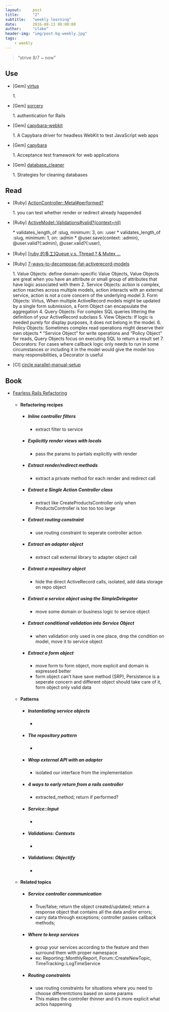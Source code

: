 ```yaml
---
layout:     post
title:      "2"
subtitle:   "weekly learning"
date:       2016-08-13 00:00:00
author:     "ilake"
header-img: "img/post-bg-weekly.jpg"
tags:
    - weekly
---
```

> “strive 8/7 ~ now”

## Use
* <p>[Gem] <a href="https://github.com/solnic/virtus">virtus</a></p>
  1.

* <p>[Gem] <a href="https://github.com/NoamB/sorcery">sorcery</a></p>
  1. authentication for Rails

* <p>[Gem] <a href="https://github.com/thoughtbot/capybara-webkit">capybara-webkit</a></p>
  1. A Capybara driver for headless WebKit to test JavaScript web apps

* <p>[Gem] <a href="https://github.com/jnicklas/capybara">capybara</a></p>
  1. Acceptance test framework for web applications

* <p>[Gem] <a href="https://github.com/DatabaseCleaner/database_cleaner">database_cleaner</a></p>
  1. Strategies for cleaning databases

## Read
* <p>[Ruby] <a href="http://api.rubyonrails.org/v4.1.4/classes/ActionController/Metal.html#method-i-performed-3F">ActionController::Metal#performed?</a></p>
  1. you can test whether render or redirect already happended

* <p>[Ruby] <a href="http://api.rubyonrails.org/classes/ActiveModel/Validations.html#method-i-valid-3F">ActiveModel::Validations#valid?(context=nil)</a></p>
  * validates_length_of :slug, minimum: 3, on: :user
  * validates_length_of :slug, minimum: 1, on: :admin
  * @user.save(context: :admin), @user.valid?(:admin), @user.valid?(:user),

* <p>[Ruby] <a href="http://railsfun.tw/t/ruby-queue-v-s-thread-mutex/619/2">[ruby 的多工]Queue v.s. Thread ? & Mutex …</a></p>

* <p>[Ruby] <a href="http://blog.codeclimate.com/blog/2012/10/17/7-ways-to-decompose-fat-activerecord-models/">7-ways-to-decompose-fat-activerecord-models</a></p>
  1. Value Objects: define domain-specific Value Objects,  Value Objects are great when you have an attribute or small group of attributes that have logic associated with them
  2. Service Objects: action is complex,  action reaches across multiple models, action interacts with an external service, action is not a core concern of the underlying model
  3. Form Objects: Virtus, When multiple ActiveRecord models might be updated by a single form submission, a Form Object can encapsulate the aggregation
  4. Query Objects: For complex SQL queries littering the definition of your ActiveRecord subclass
  5. View Objects: If logic is needed purely for display purposes, it does not belong in the model.
  6. Policy Objects: Sometimes complex read operations might deserve their own objects
      * “Service Object” for write operations and “Policy Object” for reads, Query Objects focus on executing SQL to return a result set
  7. Decorators: For cases where callback logic only needs to run in some circumstances or including it in the model would give the model too many responsibilities, a Decorator is useful


* <p>[CI] <a href="https://circleci.com/docs/parallel-manual-setup/">circle parallel-manual-setup</a></p>

## Book
* <p> <a href="http://rails-refactoring.com/">Fearless Rails Refactoring</a></p>

  * #### Refactoring recipes

     * ##### Inline controller filters
         * extract filter to service

     * ##### Explicitly render views with locals
         * pass the params to partials explicitly with render

     * ##### Extract render/redirect methods
         * extract a private method for each render and redirect call

     * ##### Extract a Single Action Controller class
         * extract like CreateProductsController only when ProductsController is too too too large

     * ##### Extract routing constraint
         * use routing constraint to seperate controller action

     * ##### Extract an adapter object
         * extract call external library to adapter object call

     * ##### Extract a repository object
         * hide the direct ActiveRecord calls, isolated, add data storage on repo object

     * ##### Extract a service object using the SimpleDelegator
         * move some domain or business logic to service object

     * ##### Extract conditional validation into Service Object
         * when validation only used in one place, drop the condition on model, move it to service object

     * ##### Extract a form object
         * move form to form object, more explicit and domain is expressed better
         * form object can't have save method (SRP), Persistence is a seperate concern and different object should take care of it, form object only valid data

  * #### Patterns

     * ##### Instantiating service objects
       *

     * ##### The repository pattern
       *

     * ##### Wrap external API with an adapter
         * isolated our interface from the implementation

     * ##### 4 ways to early return from a rails controller

         * extracted_method; return if performed?

     * ##### Service::Input
       *

     * ##### Validations: Contexts
       *

     * ##### Validations: Objectify
       *

  * #### Related topics

     * ##### Service controller communication
         * True/false; return the object created/updated; return a response object that contains all the data and/or errors;
         * carry data through exceptions; controller passes callback methods;

     * ##### Where to keep services
         * group your services according to the feature and then surround them with proper namespace
         * ex: Reporting::MonthlyReport, Forum::CreateNewTopic, TimeTracking::LogTimeService

     * ##### Routing constraints
         * use routing constraints for situations where you need to choose differentctions based on some params
         * This makes the controller thinner and it’s more explicit what actios happening
